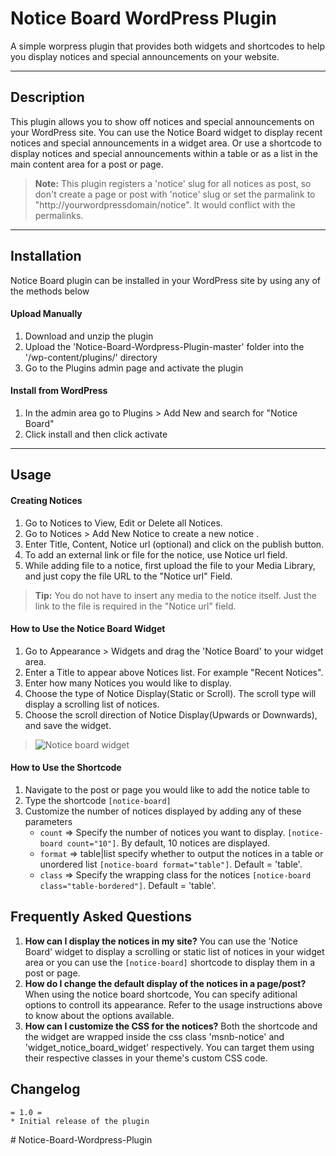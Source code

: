 Notice Board WordPress Plugin
===================

A simple worpress plugin that provides both widgets and shortcodes to help you display notices and special announcements on your website.

----------


Description
-------------

This plugin allows you to show off notices and special announcements on your WordPress site. You can use the Notice Board widget to display recent notices and special announcements in a widget area. Or use a shortcode to display notices and special announcements within a table or as a list in the main content area for a post or page. 

> **Note:** This plugin registers a 'notice' slug for all notices as post, so don't create a page or post with 'notice' slug or set the parmalink to "http://yourwordpressdomain/notice". It would conflict with the permalinks.


----------

Installation
-------------
Notice Board plugin can be installed in your WordPress site by using any of the methods below

#### Upload Manually

 1. Download and unzip the plugin
 2. Upload the 'Notice-Board-Wordpress-Plugin-master' folder into the '/wp-content/plugins/' directory
 3. Go to the Plugins admin page and activate the plugin

#### Install from WordPress

 1. In the admin area go to Plugins > Add New and search for "Notice Board"
 2. Click install and then click activate

----------

Usage
----------------

#### Creating Notices
1. Go to Notices to View, Edit or Delete all Notices.
2. Go to Notices > Add New Notice to create a new notice .
3. Enter Title, Content, Notice url (optional) and click on the publish button.
4. To add an external link or file for the notice, use Notice url field.
5. While adding file to a notice, first upload the file to your Media Library, and just copy the file URL to the "Notice url" Field. 

> **Tip:**  You do not have to insert any media to the notice itself. Just the link to the file is required in the "Notice url" field.

#### How to Use the Notice Board Widget

1. Go to Appearance > Widgets and drag the 'Notice Board' to your widget area.  
2. Enter a Title to appear above Notices list.  For example "Recent Notices".
3. Enter how many Notices you would like to display.
4. Choose the type of Notice Display(Static or Scroll). The scroll type will display a scrolling list of notices.
5. Choose the scroll direction of Notice Display(Upwards or Downwards), and save the widget.

>![Notice board widget](https://lh5.googleusercontent.com/-vWTdirxPQkU/VJfG3vn_1fI/AAAAAAAAANg/4mvBCw2rVyU/s0/Notice-Board-Widget.png "Notice-Board-Widget.png")

#### How to Use the Shortcode
1. Navigate to the post or page you would like to add the notice table to
2. Type the shortcode `[notice-board]`
3. Customize the number of notices displayed by adding any of these parameters
	* `count` => Specify the number of notices you want to display. `[notice-board count="10"]`.  By default, 10 notices are displayed.
	* `format` => table|list specify whether to output the notices in a table or unordered list `[notice-board format="table"]`. Default = 'table'.
	* `class` => Specify the wrapping class for the notices `[notice-board class="table-bordered"]`. Default = 'table'.

Frequently Asked Questions
-------------------

1. **How can I display the notices in  my site?**
	You can use the 'Notice Board' widget to display a scrolling or static list of notices in your widget area or you can use the `[notice-board]` shortcode to display them in a post or page.
2. **How do I change the default display of the notices in a page/post?**
	When using the notice board shortcode, You can specify aditional options to controll its appearance. Refer to the usage instructions above to know about the options available. 
3. **How can I customize the CSS for the notices?**
	Both the shortcode and the widget are wrapped inside the css class 'msnb-notice' and 'widget_notice_board_widget' respectively. You can target them using their respective classes in your theme's custom CSS code.

Changelog
--------------

    = 1.0 =
    * Initial release of the plugin

#   N o t i c e - B o a r d - W o r d p r e s s - P l u g i n  
 